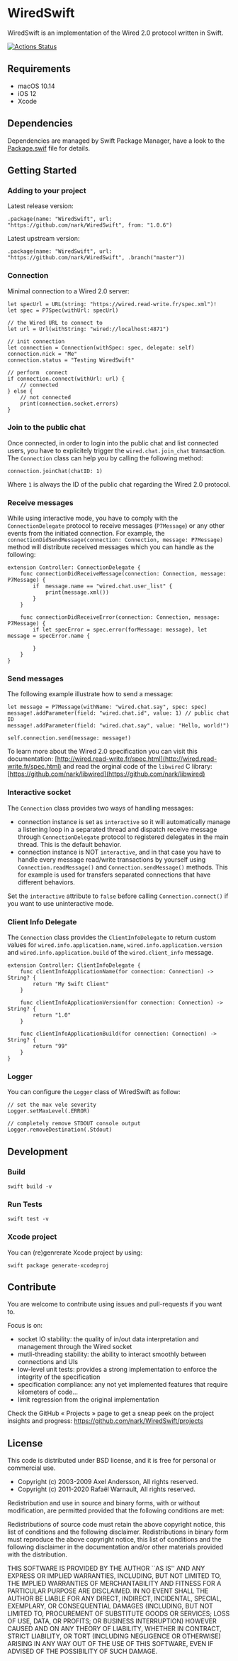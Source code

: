 # WiredSwift

WiredSwift is an implementation of the Wired 2.0 protocol written in Swift. 

[![Actions Status](https://github.com/nark/WiredSwift/workflows/Swift/badge.svg)](https://github.com/nark/WiredSwift/actions)


## Requirements

* macOS 10.14
* iOS 12
* Xcode 

## Dependencies

Dependencies are managed by Swift Package Manager, have a look to the [Package.swif](https://github.com/nark/WiredSwift/blob/master/Package.swift) file for details. 

## Getting Started

### Adding to your project

Latest release version:

    .package(name: "WiredSwift", url: "https://github.com/nark/WiredSwift", from: "1.0.6")

Latest upstream version:

    .package(name: "WiredSwift", url: "https://github.com/nark/WiredSwift", .branch("master"))
    
### Connection

Minimal connection to a Wired 2.0 server:

    let specUrl = URL(string: "https://wired.read-write.fr/spec.xml")!
    let spec = P7Spec(withUrl: specUrl)

    // the Wired URL to connect to
    let url = Url(withString: "wired://localhost:4871")

    // init connection
    let connection = Connection(withSpec: spec, delegate: self)
    connection.nick = "Me"
    connection.status = "Testing WiredSwift"

    // perform  connect
    if connection.connect(withUrl: url) {
        // connected
    } else {
        // not connected
        print(connection.socket.errors)
    }

### Join to the public chat

Once connected, in order to login into the public chat and list connected users, you have to explicitely trigger the `wired.chat.join_chat` transaction. The `Connection` class can help you by calling the following method:

    connection.joinChat(chatID: 1)
    
Where `1` is always the ID of the public chat regarding the Wired 2.0 protocol.

### Receive messages

While using interactive mode, you have to comply with the `ConnectionDelegate` protocol to receive messages (`P7Message`) or any other events from the initiated connection. For example, the `connectionDidSendMessage(connection: Connection, message: P7Message)` method will distribute received messages which you can handle as the following:

    extension Controller: ConnectionDelegate {
        func connectionDidReceiveMessage(connection: Connection, message: P7Message) {
            if  message.name == "wired.chat.user_list" {
                print(message.xml())
            }
        }
        
        func connectionDidReceiveError(connection: Connection, message: P7Message) {
            if let specError = spec.error(forMessage: message), let message = specError.name {
            
            }
        }
    }
    
### Send messages

The following example illustrate how to send a message:

    let message = P7Message(withName: "wired.chat.say", spec: spec)
    message!.addParameter(field: "wired.chat.id", value: 1) // public chat ID
    message!.addParameter(field: "wired.chat.say", value: "Hello, world!")
    
    self.connection.send(message: message!)
    
To learn more about the Wired 2.0 specification you can visit this documentation: [http://wired.read-write.fr/spec.html](http://wired.read-write.fr/spec.html) and read the orginal code of the `libwired` C library: [https://github.com/nark/libwired](https://github.com/nark/libwired)

### Interactive socket

The `Connection` class provides two ways of handling messages:

* connection instance is set as `interactive` so it will automatically manage a listening loop in a separated thread and dispatch receive message through `ConnectionDelegate` protocol to registered delegates in the main thread. This is the default behavior.
* connection instance is NOT `interactive`, and in that case you have to handle every message read/write transactions by yourself using `Connection.readMessage()` and `Connection.sendMessage()` methods. This for example is used for transfers separated connections that have different behaviors.

Set the `interactive` attribute to `false` before calling `Connection.connect()` if you want to use uninteractive mode.

### Client Info Delegate

The `Connection` class provides the `ClientInfoDelegate` to return custom values for `wired.info.application.name`, `wired.info.application.version` and `wired.info.application.build` of the `wired.client_info` message. 

    extension Controller: ClientInfoDelegate {
        func clientInfoApplicationName(for connection: Connection) -> String? {
            return "My Swift Client"
        }

        func clientInfoApplicationVersion(for connection: Connection) -> String? {
            return "1.0"
        }

        func clientInfoApplicationBuild(for connection: Connection) -> String? {
            return "99"
        }
    }
    
### Logger

You can configure the `Logger` class of WiredSwift as follow:

    // set the max vele severity
    Logger.setMaxLevel(.ERROR)
    
    // completely remove STDOUT console output
    Logger.removeDestination(.Stdout)

## Development

### Build

    swift build -v
    
### Run Tests
    
    swift test -v
    
### Xcode project

You can (re)genrerate Xcode project by using:

    swift package generate-xcodeproj
    
## Contribute

You are welcome to contribute using issues and pull-requests if you want to.

Focus is on:

* socket IO stability: the quality of in/out data interpretation and management through the Wired socket
* mutli-threading stability: the ability to interact smoothly between connections and UIs
* low-level unit tests: provides a strong implementation to enforce the integrity of the specification
* specification compliance: any not yet implemented features that require kilometers of code…
* limit regression from the original implementation

Check the GitHub « Projects » page to get a sneap peek on the project insights and progress:  https://github.com/nark/WiredSwift/projects

## License

This code is distributed under BSD license, and it is free for personal or commercial use.
        
- Copyright (c) 2003-2009 Axel Andersson, All rights reserved.
- Copyright (c) 2011-2020 Rafaël Warnault, All rights reserved.
        
Redistribution and use in source and binary forms, with or without modification, are permitted provided that the following conditions are met:
        
Redistributions of source code must retain the above copyright notice, this list of conditions and the following disclaimer. Redistributions in binary form must reproduce the above copyright notice, this list of conditions and the following disclaimer in the documentation and/or other materials provided with the distribution.
        
THIS SOFTWARE IS PROVIDED BY THE AUTHOR ``AS IS'' AND ANY EXPRESS OR IMPLIED WARRANTIES, INCLUDING, BUT NOT LIMITED TO, THE IMPLIED WARRANTIES OF MERCHANTABILITY AND FITNESS FOR A PARTICULAR PURPOSE ARE DISCLAIMED. IN NO EVENT SHALL THE AUTHOR BE LIABLE FOR ANY DIRECT, INDIRECT, INCIDENTAL, SPECIAL, EXEMPLARY, OR CONSEQUENTIAL DAMAGES (INCLUDING, BUT NOT LIMITED TO, PROCUREMENT OF SUBSTITUTE GOODS OR SERVICES; LOSS OF USE, DATA, OR PROFITS; OR BUSINESS INTERRUPTION) HOWEVER CAUSED AND ON ANY THEORY OF LIABILITY, WHETHER IN CONTRACT, STRICT LIABILITY, OR TORT (INCLUDING NEGLIGENCE OR OTHERWISE) ARISING IN ANY WAY OUT OF THE USE OF THIS SOFTWARE, EVEN IF ADVISED OF THE POSSIBILITY OF SUCH DAMAGE.
